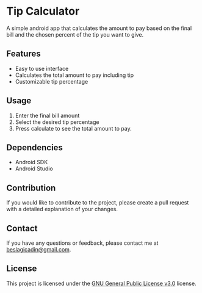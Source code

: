 <h1>Tip Calculator</h1>

<p>A simple android app that calculates the amount to pay based on the final bill and the chosen percent of the tip you want to give.</p>

<h2>Features</h2>
<ul>
  <li>Easy to use interface</li>
  <li>Calculates the total amount to pay including tip</li>
  <li>Customizable tip percentage</li>
</ul>

<h2>Usage</h2>
<ol>
  <li>Enter the final bill amount</li>
  <li>Select the desired tip percentage</li>
  <li>Press calculate to see the total amount to pay.</li>
</ol>

<h2>Dependencies</h2>
<ul>
  <li>Android SDK</li>
  <li>Android Studio</li>
</ul>

<h2>Contribution</h2>
<p>If you would like to contribute to the project, please create a pull request with a detailed explanation of your changes.</p>

<h2>Contact</h2>
<p>If you have any questions or feedback, please contact me at <a href="mailto:beslagicadin@gmail.com">beslagicadin@gmail.com</a>.</p>

<h2>License</h2>
<p>This project is licensed under the <a href="https://github.com/username/TipCalculator/blob/master/LICENSE">GNU General Public License v3.0</a> license.</p>

